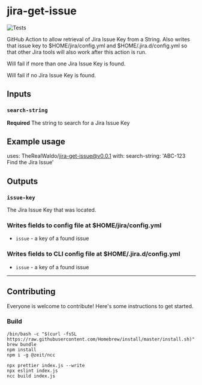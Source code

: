 # jira-get-issue
![Tests](https://github.com/TheRealWaldo/jira-get-issue/workflows/Tests/badge.svg)

GitHub Action to allow retrieval of Jira Issue Key from a String.  Also writes that issue key to $HOME/jira/config.yml and $HOME/.jira.d/config.yml so that other Jira tools will also work after this action is run.

Will fail if more than one Jira Issue Key is found.

Will fail if no Jira Issue Key is found.

## Inputs

### `search-string`

**Required** The string to search for a Jira Issue Key

## Example usage

uses: TheRealWaldo/jira-get-issue@v0.0.1
with:
  search-string: 'ABC-123 Find the Jira Issue'

## Outputs

### `issue-key`

The Jira Issue Key that was located.

### Writes fields to config file at $HOME/jira/config.yml
- `issue` - a key of a found issue

### Writes fields to CLI config file at $HOME/.jira.d/config.yml
- `issue` - a key of a found issue

---
## Contributing

Everyone is welcome to contribute!  Here's some instructions to get started.

### Build

```
/bin/bash -c "$(curl -fsSL https://raw.githubusercontent.com/Homebrew/install/master/install.sh)"
brew bundle
npm install
npm i -g @zeit/ncc

npx prettier index.js --write
npx eslint index.js
ncc build index.js
```
